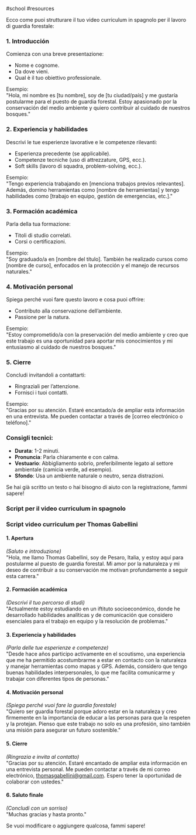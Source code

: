 #school #resources 

Ecco come puoi strutturare il tuo video curriculum in spagnolo per il lavoro di guardia forestale:

### 1. **Introducción**

Comienza con una breve presentazione:

- Nome e cognome.
- Da dove vieni.
- Qual è il tuo obiettivo professionale.

Esempio:  
"Hola, mi nombre es [tu nombre], soy de [tu ciudad/país] y me gustaría postularme para el puesto de guardia forestal. Estoy apasionado por la conservación del medio ambiente y quiero contribuir al cuidado de nuestros bosques."

### 2. **Experiencia y habilidades**

Descrivi le tue esperienze lavorative e le competenze rilevanti:

- Esperienza precedente (se applicabile).
- Competenze tecniche (uso di attrezzature, GPS, ecc.).
- Soft skills (lavoro di squadra, problem-solving, ecc.).

Esempio:  
"Tengo experiencia trabajando en [menciona trabajos previos relevantes]. Además, domino herramientas como [nombre de herramientas] y tengo habilidades como [trabajo en equipo, gestión de emergencias, etc.]."

### 3. **Formación académica**

Parla della tua formazione:

- Titoli di studio correlati.
- Corsi o certificazioni.

Esempio:  
"Soy graduado/a en [nombre del título]. También he realizado cursos como [nombre de curso], enfocados en la protección y el manejo de recursos naturales."

### 4. **Motivación personal**

Spiega perché vuoi fare questo lavoro e cosa puoi offrire:

- Contributo alla conservazione dell’ambiente.
- Passione per la natura.

Esempio:  
"Estoy comprometido/a con la preservación del medio ambiente y creo que este trabajo es una oportunidad para aportar mis conocimientos y mi entusiasmo al cuidado de nuestros bosques."

### 5. **Cierre**

Concludi invitandoli a contattarti:

- Ringraziali per l’attenzione.
- Fornisci i tuoi contatti.

Esempio:  
"Gracias por su atención. Estaré encantado/a de ampliar esta información en una entrevista. Me pueden contactar a través de [correo electrónico o teléfono]."

### Consigli tecnici:

- **Durata**: 1-2 minuti.
- **Pronuncia**: Parla chiaramente e con calma.
- **Vestuario**: Abbigliamento sobrio, preferibilmente legato al settore ambientale (camicia verde, ad esempio).
- **Sfondo**: Usa un ambiente naturale o neutro, senza distrazioni.

Se hai già scritto un testo o hai bisogno di aiuto con la registrazione, fammi sapere!



### Script per il video curriculum in spagnolo

### Script video curriculum per Thomas Gabellini

#### **1. Apertura**

_(Saluto e introduzione)_  
"Hola, me llamo Thomas Gabellini, soy de Pesaro, Italia, y estoy aquí para postularme al puesto de guardia forestal. Mi amor por la naturaleza y mi deseo de contribuir a su conservación me motivan profundamente a seguir esta carrera."

#### **2. Formación académica**

_(Descrivi il tuo percorso di studi)_  
"Actualmente estoy estudiando en un iftituto socioeconómico, donde he desarrollado habilidades analíticas y de comunicación que considero esenciales para el trabajo en equipo y la resolución de problemas."

#### **3. Experiencia y habilidades**

_(Parla delle tue esperienze e competenze)_  
"Desde hace años participo activamente en el scoutismo, una experiencia que me ha permitido acostumbrarme a estar en contacto con la naturaleza y manejar herramientas como mapas y GPS. Además, considero que tengo buenas habilidades interpersonales, lo que me facilita comunicarme y trabajar con diferentes tipos de personas."

#### **4. Motivación personal**

_(Spiega perché vuoi fare la guardia forestale)_  
"Quiero ser guardia forestal porque adoro estar en la naturaleza y creo firmemente en la importancia de educar a las personas para que la respeten y la protejan. Pienso que este trabajo no solo es una profesión, sino también una misión para asegurar un futuro sostenible."

#### **5. Cierre**

_(Ringrazia e invita al contatto)_  
"Gracias por su atención. Estaré encantado de ampliar esta información en una entrevista personal. Me pueden contactar a través de mi correo electrónico, [thomasgabellini@gmail.com](mailto:thomasgabellini@gmail.com). Espero tener la oportunidad de colaborar con ustedes."

#### **6. Saluto finale**

_(Concludi con un sorriso)_  
"Muchas gracias y hasta pronto."

Se vuoi modificare o aggiungere qualcosa, fammi sapere!